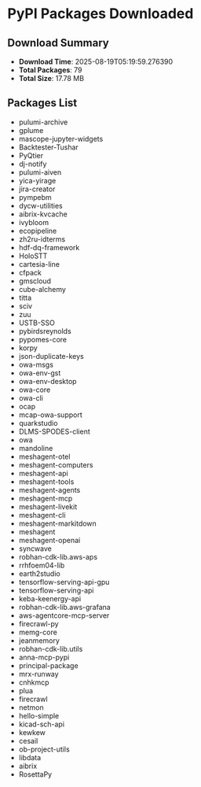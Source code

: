 # PyPI Packages Downloaded

## Download Summary
- **Download Time**: 2025-08-19T05:19:59.276390
- **Total Packages**: 79
- **Total Size**: 17.78 MB

## Packages List
- pulumi-archive
- gplume
- mascope-jupyter-widgets
- Backtester-Tushar
- PyQtier
- dj-notify
- pulumi-aiven
- yica-yirage
- jira-creator
- pympebm
- dycw-utilities
- aibrix-kvcache
- ivybloom
- ecopipeline
- zh2ru-idterms
- hdf-dq-framework
- HoloSTT
- cartesia-line
- cfpack
- gmscloud
- cube-alchemy
- titta
- sciv
- zuu
- USTB-SSO
- pybirdsreynolds
- pypomes-core
- korpy
- json-duplicate-keys
- owa-msgs
- owa-env-gst
- owa-env-desktop
- owa-core
- owa-cli
- ocap
- mcap-owa-support
- quarkstudio
- DLMS-SPODES-client
- owa
- mandoline
- meshagent-otel
- meshagent-computers
- meshagent-api
- meshagent-tools
- meshagent-agents
- meshagent-mcp
- meshagent-livekit
- meshagent-cli
- meshagent-markitdown
- meshagent
- meshagent-openai
- syncwave
- robhan-cdk-lib.aws-aps
- rrhfoem04-lib
- earth2studio
- tensorflow-serving-api-gpu
- tensorflow-serving-api
- keba-keenergy-api
- robhan-cdk-lib.aws-grafana
- aws-agentcore-mcp-server
- firecrawl-py
- memg-core
- jeanmemory
- robhan-cdk-lib.utils
- anna-mcp-pypi
- principal-package
- mrx-runway
- cnhkmcp
- plua
- firecrawl
- netmon
- hello-simple
- kicad-sch-api
- kewkew
- cesail
- ob-project-utils
- libdata
- aibrix
- RosettaPy
